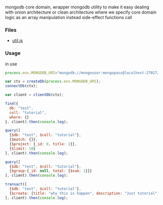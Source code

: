 mongodb core domain, wrapper mongodb utility to make it easy dealing with onion architecture or clean architecture
where we specify core domain logic as an array manipulation instead side-effect functions call  

### Files

- [util.js](./util.js)

### Usage
in use

```js
process.env.MONGODB_URI="mongodb://mongouser:mongopass@localhost:27017/test?authSource=admin&tls=false";

var ctx = createDb(process.env.MONGODB_URI);
connectDb(ctx);

var client = clientDb(ctx);

find({
  db: "test",
  coll: "tutorial",
  where: {}
}, client).then(console.log);

query([
  {$db: "test", $coll: "tutorial"},
  {$match: {}},
  {$project: {_id: 0, title: 1}},
  {$limit: 10}
], client).then(console.log);

query([
  {$db: "test", $coll: "tutorial"},
  {$group:{_id: null, total: {$sum: 1}}}
], client).then(console.log);

transact([
  {$db: "test", $coll: "tutorial"},
  {$create: {title: "why this is happen", description: "Just tutorial", published: false}}  
], client).then(console.log);


```
